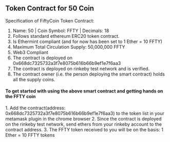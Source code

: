 <h2>Token Contract for 50 Coin</h2>

Specification of FiftyCoin Token Contract:
1.  Name: 50 | Coin Symbol: FFTY  | Decimals: 18
2.  Follows standard ethereum ERC20 token contract.
3.  Is Ethermint compliant (and for now has been set to 1 Ether = 10 FFTY)
4.  Maximum Total Circulation Supply: 50,000,000 FFTY
5.  Web3 Compliant
6.  The contract is deployed on 0x668dc7325732a3f7e8075b616b66b9ef1e7f6aa3
7.  The contract is deployed on rinkeby test network and is verified.
8.  The contract owner (i.e. the person deploying the smart contract) holds all the supply coins.

<h4>To get started with using the above smart contract and getting hands on the FFTY coin</h4>
1.  Add the contract(address: 0x668dc7325732a3f7e8075b616b66b9ef1e7f6aa3) to the token list in your metamask plugin in the chrome browser
2.  Since the contract is deployed on the rinkeby test network, send ethers from your rinkeby account to the contract address.
3.  The FFTY token received to you will be on the basis: 1 Ether = 10 FFTY tokens

